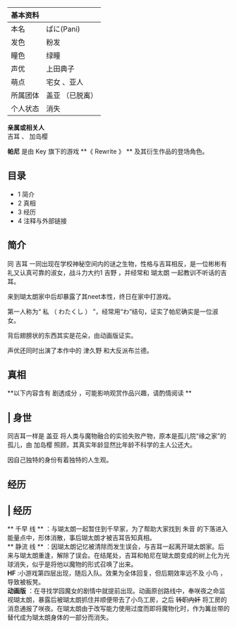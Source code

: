 |  **基本资料**  ||
|---|---|
|本名  |  ぱに(Pani)   |
|发色  |  粉发   |
|瞳色  |  绿瞳   |
|声优  |  上田典子   |
|萌点  |  宅女  、亚人   |
|所属团体  |  盖亚  （已脱离）   |
|个人状态  |  消失   |
**亲属或相关人**  
吉耳  、  加岛樱  
  
**帕尼** 是由  Key  旗下的游戏 **《 Rewrite  》 ** 及其衍生作品的登场角色。

##  目录

  * 1  简介 
  * 2  真相 
  * 3  经历 
  * 4  注释与外部链接 

##  简介

同  吉耳  一同出现在学校神秘空间内的谜之生物，性格与吉耳相反，是一位彬彬有礼又认真可靠的淑女，战斗力大约1  吉野  ，并经常和  瑚太朗
一起教训不听话的吉耳。

来到瑚太朗家中后却暴露了其neet本性，终日在家中打游戏。

第一人称为“  私  （  わたくし  ）  ”，经常用“わ”结句，证实了帕尼确实是一位淑女。

背后翅膀状的东西其实是花朵，由动画版证实。

声优还同时出演了本作中的  津久野  和大反派布兰德。

##  真相

**以下内容含有 剧透成分  ，可能影响观赏作品兴趣，请酌情阅读 **

|  身世  
---  
同吉耳一样是  盖亚  将人类与魔物融合的实验失败产物，原本是孤儿院“缘之家”的孤儿，由  加岛樱  照顾，其真实年龄显然比年龄不科学的主人公还大。

因自己独特的身份有着独特的人生观。  
  
##  经历

|  经历  
---  
** 千早  线 ** ：与瑚太朗一起暂住到千早家，为了帮助大家找到  朱音  的下落进入能量点中，形体消散，事后瑚太朗才被吉耳告知真相。 </br> **
静流  线 **
：因瑚太朗记忆被清除而发生误会，与吉耳一起离开瑚太朗家。后来与瑚太朗重逢，解除了误会。在结尾处，吉耳和帕尼在瑚太朗变成的树上化为光球消失，似乎是将他以魔物的形式召唤了出来。
</br> **HF** :小游戏第四层出现，随后入队。效果为全体回复，但后期效率远不及  小鸟  ，导致被板凳。 </br> **动画版**
：在寻找学园魔女的剧情中就提前出现。动画原创路线中，奉咲夜之命监视瑚太朗，暴露后被瑚太朗抓住并顺便带去了小鸟工房，之后 ~~转职内奸~~
将工房的消息通报了咲夜。在瑚太朗由于改写能力使用过度而即将魔物化时，作为篝丝带的替代成为瑚太朗身体的一部分而消失。 </br>  
  